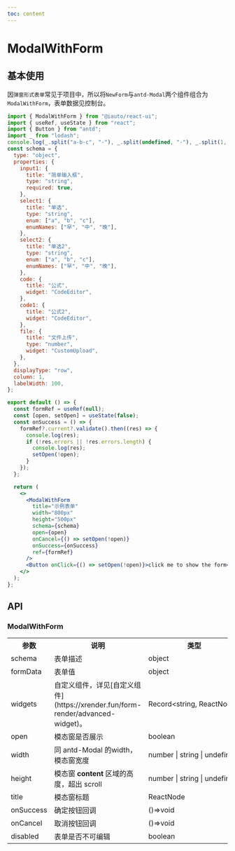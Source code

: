 ```yaml
---
toc: content
---
```


# ModalWithForm

## 基本使用

因`弹窗形式表单`常见于项目中，所以将`NewForm`与`antd-Modal`两个组件组合为`ModalWithForm`，表单数据见控制台。

```jsx
import { ModalWithForm } from "@iauto/react-ui";
import { useRef, useState } from "react";
import { Button } from "antd";
import _ from "lodash";
console.log(_.split("a-b-c", "-"), _.split(undefined, "-"), _.split(1, "-"));
const schema = {
  type: "object",
  properties: {
    input1: {
      title: "简单输入框",
      type: "string",
      required: true,
    },
    select1: {
      title: "单选",
      type: "string",
      enum: ["a", "b", "c"],
      enumNames: ["早", "中", "晚"],
    },
    select2: {
      title: "单选2",
      type: "string",
      enum: ["a", "b", "c"],
      enumNames: ["早", "中", "晚"],
    },
    code: {
      title: "公式",
      widget: "CodeEditor",
    },
    code1: {
      title: "公式2",
      widget: "CodeEditor",
    },
    file: {
      title: "文件上传",
      type: "number",
      widget: "CustomUpload",
    },
  },
  displayType: "row",
  column: 1,
  labelWidth: 100,
};

export default () => {
  const formRef = useRef(null);
  const [open, setOpen] = useState(false);
  const onSuccess = () => {
    formRef?.current?.validate().then((res) => {
      console.log(res);
      if (!res.errors || !res.errors.length) {
        console.log(res);
        setOpen(!open);
      }
    });
  };

  return (
    <>
      <ModalWithForm
        title="示例表单"
        width="800px"
        height="500px"
        schema={schema}
        open={open}
        onCancel={() => setOpen(!open)}
        onSuccess={onSuccess}
        ref={formRef}
      />
      <Button onClick={() => setOpen(!open)}>click me to show the form</Button>
    </>
  );
};
```

## API

### ModalWithForm

<table>
  <tr>
    <th>参数</th>
    <th>说明</th>
    <th>类型</th>
    <th><div style="white-space:nowrap;">默认值</div></th>
  </tr>
<tr>
    <td>schema</td>
    <td>表单描述</td>
    <td>object</td>
    <td>-</td>
  </tr>
  <tr>
    <td>formData</td>
    <td>表单值</td>
    <td>object</td>
    <td>-</td>
  </tr>
 <tr>
    <td>widgets</td>
    <td>自定义组件，详见[自定义组件](https://xrender.fun/form-render/advanced-widget)。</td>
    <td><div style="white-space:nowrap;">Record&lt;string, ReactNode&gt;</div></td>
    <td>-</td>
  </tr>
  <tr>
    <td>open</td>
    <td>模态窗是否展示</td>
    <td>boolean</td>
    <td>-</td>
  </tr>
  <tr>
    <td>width</td>
    <td>同 antd-Modal 的width，模态窗宽度</td>
    <td>number | string | undefined</td>
    <td>'40vw'</td>
  </tr>
  <tr>
    <td>height</td>
    <td>模态窗 <b>content</b> 区域的高度，超出 scroll</td>
    <td><div style="white-space:nowrap;">number | string | undefined</div></td>
    <td>'45vh'</td>
  </tr>
  <tr>
    <td>title</td>
    <td>模态窗标题</td>
    <td>ReactNode</td>
    <td>-</td>
  </tr>
  <tr>
    <td><div style="white-space:nowrap;">onSuccess</div></td>
    <td>确定按钮回调</td>
    <td>()=>void</td>
    <td>-</td>
  </tr>
   <tr>
    <td>onCancel</td>
    <td>取消按钮回调</td>
    <td>()=>void</td>
    <td>-</td>
  </tr>
   <tr>
    <td>disabled</td>
    <td>表单是否不可编辑</td>
    <td>boolean</td>
    <td>false</td>
  </tr>

</table>
